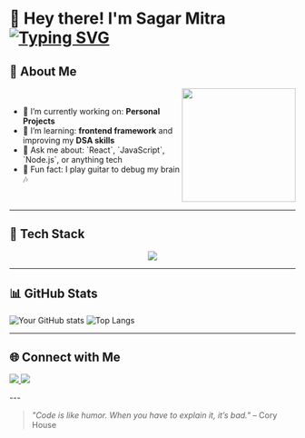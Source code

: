 # 👋 Hey there! I'm Sagar Mitra [![Typing SVG](https://readme-typing-svg.demolab.com?font=Fira+Code&pause=1000&center=false&vCenter=true&width=435&lines=Frontend+Developer)](https://git.io/typing-svg)

## 🚀 About Me

<div style="display: flex; align-items: center; justify-content: space-between;">
  <div >
    <ul>
      <li>🔭  I’m currently working on: <b>Personal Projects</b></li>
      <li>🌱 I’m learning: <b>frontend framework</b> and improving my <b>DSA skills</b> </li>
      <li>💬 Ask me about: `React`, `JavaScript`, `Node.js`, or anything tech</li>
      <li>🎸 Fun fact: I play guitar to debug my brain 🎶</li>
    </ul>
  </div>
  <div >
    <img src="https://media0.giphy.com/media/v1.Y2lkPTc5MGI3NjExOWg1M2cwMWQ2azViOWc1bXQ0b3FnN3g0ZjE2aDhraWdnZnc5ZHF0aiZlcD12MV9pbnRlcm5hbF9naWZfYnlfaWQmY3Q9Zw/jBOOXxSJfG8kqMxT11/giphy.gif" width="200" />
  </div>
</div>

---


## 🚀 Tech Stack


<p align="center">
  <img src="https://skillicons.dev/icons?i=c,cpp,html,css,js,react,tailwind,nodejs,expressjs,mongodb,git,github,vscode,postman" />
</p>


---

## 📊 GitHub Stats

![Your GitHub stats](https://github-readme-stats.vercel.app/api?username=sagar-mitra&show_icons=true&theme=radical)
![Top Langs](https://github-readme-stats.vercel.app/api/top-langs/?username=sagar-mitra&layout=compact&theme=radical)

---

## 🌐 Connect with Me

<p align="left">
    <a target="_blank" href="https://www.linkedin.com/in/sagar-mitra-6b54572a4/"  ><img src="https://skillicons.dev/icons?i=linkedin" /> </a>
    <a target="_blank" href="mailto:mitrasagar10@gmail.com"  ><img src="https://skillicons.dev/icons?i=gmail" /> </a>
</p>
---



> _"Code is like humor. When you have to explain it, it’s bad."_ – Cory House
